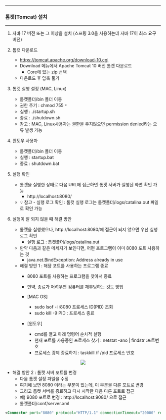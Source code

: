 -----
### 톰캣(Tomcat) 설치
-----
1. 자바 17 버전 또는 그 이상을 설치 (스프링 3.0을 사용하는데 자바 17이 최소 요구 버전)
2. 톰캣 다운로드
   - https://tomcat.apache.org/download-10.cgi
   - Download 메뉴에서 Apache Tomcat 10 버전 톰캣 다운로드
     + Core에 있는 zip 선택
   - 다운로드 후 압축 풀기
  
3. 톰캣 실행 설정 (MAC, Linux)
   - 톰캣폴더/bin 폴더 이동
   - 권한 주기 : chmod 755 ```*```
   - 실행 : ./startup.sh
   - 종료 : ./shutdown.sh
   - 참고 : MAC, Linux사용자는 권한을 주지않으면 permission denied라는 오류 발생 가능

4. 윈도우 사용자
   - 톰캣폴더/bin 폴더 이동
   - 실행 : startup.bat
   - 종료 : shutdown.bat

5. 실행 확인
   - 톰캣을 실행한 상태로 다음 URL에 접근하면 톰캣 서버가 실행된 화면 확인 가능
     + http://localhost:8080/
   - 💡 참고 - 실행 로그 확인 : 톰캣 실행 로그는 톰캣폴더/logs/catalina.out 파일로 확인 가능

6. 실행이 잘 되지 않을 때 해결 방안
   - 톰캣을 실행했으나, http://localhost:8080/에 접근이 되지 않으면 우선 실행 로그 확인
     + 실행 로그 : 톰캣폴더/logs/catalina.out
   - 만약 다음과 같은 메세지가 보인다면, 어떤 프로그램이 이미 8080 포트 사용하는 것
     + java.net.BindException: Address already in use
   - 해결 방안 1 : 해당 포트를 사용하는 프로그램 종료
     + 8080 포트를 사용하는 프로그램을 찾아서 종료
     + 만약, 종료가 어려우면 컴퓨터를 재부팅하는 것도 방법
     + [MAC OS]
       * sudo lsof -i :8080 프로세스 ID(PID) 조회
       * sudo kill -9 PID : 프로세스 종료

     + [윈도우]
       * cmd를 열고 아래 명령어 순차적 실행
       * 현재 포트를 사용중인 프로세스 찾기 : netstat -ano | findstr :포트번호
       * 프로세스 강제 종료하기 : taskkill /f /pid 프로세스 번호
<div align="center">
<img src="https://github.com/user-attachments/assets/c5e83a76-c162-4351-818a-b40aa1f58319">
</div>

  - 해결 방안 2 : 톰캣 서버 포트를 변경
    + 다음 톰캣 설정 파일을 수정
    + 여기에 보면 8080 이라는 부분이 있는데, 이 부분을 다른 포트로 변경
    + 그리고 톰캣 서버를 종료하고 다시 시작한 다음 다른 포트로 접근
    + 예) 9080 포트로 변경 : http://localhost:9080/ 으로 접근
    + 톰캣폴더/conf/server.xml
```xml
<Connector port="8080" protocol="HTTP/1.1" connectionTimeout="20000" redirectPort="8443" />
```

